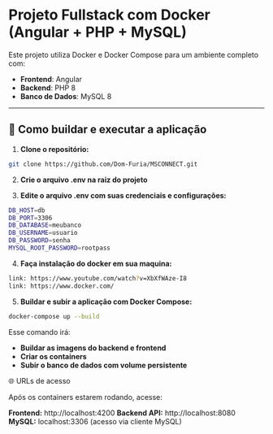 # Projeto Fullstack com Docker (Angular + PHP + MySQL)

Este projeto utiliza Docker e Docker Compose para  um ambiente completo com:

- **Frontend**: Angular
- **Backend**: PHP 8
- **Banco de Dados**: MySQL 8

---

## 🚀 Como buildar e executar a aplicação

1. **Clone o repositório:**

```bash
git clone https://github.com/Dom-Furia/MSCONNECT.git
```

2. **Crie o arquivo .env na raiz do projeto**

3. **Edite o arquivo .env com suas credenciais e configurações:**
```bash 
DB_HOST=db
DB_PORT=3306
DB_DATABASE=meubanco
DB_USERNAME=usuario
DB_PASSWORD=senha
MYSQL_ROOT_PASSWORD=rootpass
```
4. **Faça instalação do docker em sua maquina:**

```bash
link: https://www.youtube.com/watch?v=XbXfWAze-I8
link: https://www.docker.com/
```

5. **Buildar e subir a aplicação com Docker Compose:**

```bash
docker-compose up --build

```
Esse comando irá:
- **Buildar as imagens do backend e frontend**
- **Criar os containers**
- **Subir o banco de dados com volume persistente**


🌐 URLs de acesso

Após os containers estarem rodando, acesse:
                                     
**Frontend:** http://localhost:4200
**Backend API:** http://localhost:8080            
**MySQL:** localhost:3306 (acesso via cliente MySQL)








